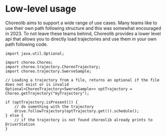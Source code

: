 # Low-level usage

Choreolib aims to support a wide range of use cases.
Many teams like to use their own path following structure and this was somewhat encouraged in 2023.
To not leave these teams behind, Choreolib provides a lower level api that allows you to directly load trajectories
and use them in your own path following code.

``` { .java .select }
import java.util.Optional;

import choreo.Choreo;
import choreo.trajectory.ChoreoTrajectory;
import choreo.trajectory.SwerveSample;

// Loading a trajectory from a file, returns an optional if the file does not exist or is invalid
Optional<ChoreoTrajectory<SwerveSample>> optTrajectory = Choreo.getTrajectory("myTrajectory");

if (optTrajectory.isPresent()) {
    // do something with the trajectory
    drive.followTrajectory(optTrajectory.get()).schedule();
} else {
    // if the trajectory is not found choreolib already prints to DriverStation
}
```
